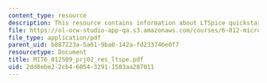 ```yaml
---
content_type: resource
description: This resource contains information about LTSpice quickstart guide.
file: https://ol-ocw-studio-app-qa.s3.amazonaws.com/courses/6-012-microelectronic-devices-and-circuits-spring-2009/2dd8ebe22cb4605432911583aa287011_MIT6_012S09_prj02_res_ltspe.pdf
file_type: application/pdf
parent_uid: b887223a-5a61-9ba0-142a-fd233746e0f7
resourcetype: Document
title: MIT6_012S09_prj02_res_ltspe.pdf
uid: 2dd8ebe2-2cb4-6054-3291-1583aa287011
---
```

